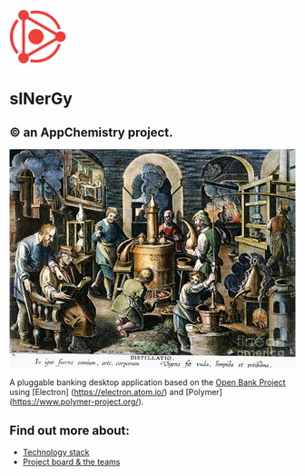 <img src="./assets/logo.png" width="100px" height="100px" alt="logo" />

# sINerGy 
## &copy; an AppChemistry project.

![Link](./assets/alchemy-laboratory-granger.jpg "AppChemistry")

A pluggable banking desktop application based on the [Open Bank Project](https://www.openbankproject.com/) using [Electron] (https://electron.atom.io/) and [Polymer] (https://www.polymer-project.org/).


## Find out more about:

- [Technology stack](./docs/technology-stack)
- [Project board & the teams](https://trello.com/b/N68z43ZK/sinergy)
